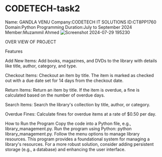 # CODETECH-task2
Name: GANDLA VENU
Company:CODETECH IT SOLUTIONS
ID:CT8PP1760 
Domain:Python Programming 
Duration:July to September 2024
Member:Muzammil Ahmed
![Screenshot 2024-07-29 195230](https://github.com/user-attachments/assets/fe33626d-269c-4b18-b8f7-9ac9f61bcc5a)

OVER VIEW OF PROJECT

Features

Add New Items: Add books, magazines, and DVDs to the library with details like title, author, category, and type.

Checkout Items: Checkout an item by title. The item is marked as checked out with a due date set for 14 days from the checkout date.

Return Items: Return an item by title. If the item is overdue, a fine is calculated based on the number of overdue days.

Search Items: Search the library's collection by title, author, or category.

Overdue Fines: Calculate fines for overdue items at a rate of $0.50 per day.

How to Run the Program
Copy the code into a Python file, e.g., library_management.py.
Run the program using Python: python library_management.py.
Follow the menu options to manage library resources.
This program provides a foundational system for managing a library's resources. For a more robust solution, consider adding persistent storage (e.g., a database) and enhancing the user interface.






